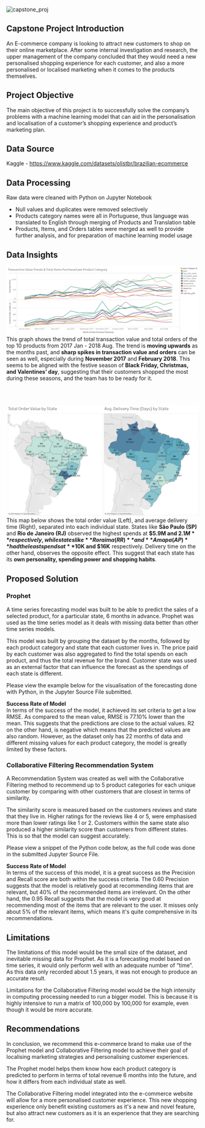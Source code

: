 ![capstone_proj](https://github.com/user-attachments/assets/0b408437-10ef-48d4-9050-995c24e93df5)

## Capstone Project Introduction
An E-commerce company is looking to attract new customers to shop on their online marketplace. After some internal investigation and research, the upper management of the company concluded that they would need a new personalised shopping experience for each customer, and also a more personalised or localised marketing when it comes to the products themselves. 

## Project Objective 
The main objective of this project is to successfully solve the company’s problems with a machine learning model that can aid in the personalisation and localisation of a customer’s shopping experience and product’s marketing plan. 

## Data Source 
Kaggle - https://www.kaggle.com/datasets/olistbr/brazilian-ecommerce

## Data Processing 
Raw data were cleaned with Python on Jupyter Notebook
- Null values and duplicates were removed selectively 
- Products category names were all in Portuguese, thus language was translated to English through merging of Products and Translation table
- Products, Items, and Orders tables were merged as well to provide further analysis, and for preparation of machine learning model usage

## Data Insights 
![](transaction_trend.png)
This graph shows the trend of total transaction value and total orders of the top 10 products from 2017 Jan - 2018 Aug. The trend is **moving upwards** as the months past, and **sharp spikes in transaction value and orders** can be seen as well, especially during **November 2017** and **February 2018**. This seems to be aligned with the festive season of **Black Friday, Christmas, and Valentines’ day**, suggesting that their customers shopped the most during these seasons, and the team has to be ready for it.<br/>

<br/>
<br/>

![](state_differences.png)
This map below shows the total order value (Left), and average delivery time (Right), separated into each individual state. States like **São Paulo (SP)** and **Rio de Janeiro (RJ)** observed the highest spends at **$5.9M and $2.1M** respectively, while states like **Roraima (RR)** and **Amapa (AP)** had the least spends at **$10K and $16K** respectively. Delivery time on the other hand, observes the opposite effect. This suggest that each state has its **own personality, spending power and shopping habits**.

## Proposed Solution 

### Prophet

A time series forecasting model was built to be able to predict the sales of a selected product, for a particular state, 6 months in advance. Prophet was used as the time series model as it deals with missing data better than other time series models.

This model was built by grouping the dataset by the months, followed by each product category and state that each customer lives in. The price paid by each customer was also aggregated to find the total spends on each product, and thus the total revenue for the brand. Customer state was used as an external factor that can influence the forecast as the spendings of each state is different.

Please view the example below for the visualisation of the forecasting done with Python, in the Jupyter Source File submitted.

**Success Rate of Model**<br/>
In terms of the success of the model, it achieved its set criteria to get a low RMSE. As compared to the mean value, RMSE is 77.10% lower than the mean. This suggests that the predictions are close to the actual values. R2 on the other hand, is negative which means that the predicted values are also random. However, as the dataset only has 22 months of data and different missing values for each product category, the model is greatly limited by these factors.

### Collaborative Filtering Recommendation System

A Recommendation System was created as well with the Collaborative Filtering method to recommend up to 5 product categories for each unique customer by comparing with other customers that are closest in terms of similarity.

The similarity score is measured based on the customers reviews and state that they live in. Higher ratings for the reviews like 4 or 5, were emphasised more than lower ratings like 1 or 2. Customers within the same state also produced a higher similarity score than customers from different states. This is so that the model can suggest accurately. 

Please view a snippet of the Python code below, as the full code was done in the submitted Jupyter Source File. 

**Success Rate of Model**<br/>
In terms of the success of this model, it is a great success as the Precision and Recall score are both within the success criteria. The 0.60 Precision suggests that the model is relatively good at recommending items that are relevant, but 40% of the recommended items are irrelevant. On the other hand, the 0.95 Recall suggests that the model is very good at recommending most of the items that are relevant to the user. It misses only about 5% of the relevant items, which means it's quite comprehensive in its recommendations. 

## Limitations 

The limitations of this model would be the small size of the dataset, and inevitable missing data for Prophet. As it is a forecasting model based on time series, it would only perform well with an adequate number of “time”. As this data only recorded about 1.5 years, it was not enough to produce an accurate result.

Limitations for the Collaborative Filtering model would be the high intensity in computing processing needed to run a bigger model. This is because it is highly intensive to run a matrix of 100,000 by 100,000 for example, even though it would be more accurate. 

## Recommendations 
In conclusion, we recommend this e-commerce brand to make use of the Prophet model and Collaborative Filtering model to achieve their goal of localising marketing strategies and personalising customer experiences. 

The Prophet model helps them know how each product category is predicted to perform in terms of total revenue 6 months into the future, and how it differs from each individual state as well. 

The Collaborative Filtering model integrated into the e-commerce website will allow for a more personalised customer experience. This new shopping experience only benefit existing customers as it's a new and novel feature, but also attract new customers as it is an experience that they are searching for. 

